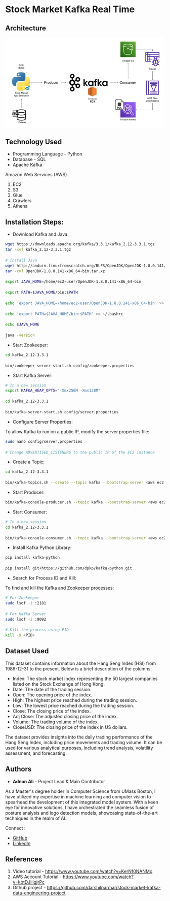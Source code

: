 # Stock Market Kafka Real Time

## Architecture

![](screenshots/Architecture.jpg)

## Technology Used
- Programming Language - Python
- Database - SQL
- Apache Kafka

Amazon Web Services (AWS)
1. EC2
2. S3
3. Glue
4. Crawlers
5. Athena

## Installation Steps:
- Download Kafka and Java:
```bash
wget https://downloads.apache.org/kafka/3.3.1/kafka_2.12-3.3.1.tgz
tar -xvf kafka_2.12-3.3.1.tgz

# Install Java
wget http://anduin.linuxfromscratch.org/BLFS/OpenJDK/OpenJDK-1.8.0.141/OpenJDK-1.8.0.141-x86_64-bin.tar.xz
tar -xvf OpenJDK-1.8.0.141-x86_64-bin.tar.xz

export JAVA_HOME=/home/ec2-user/OpenJDK-1.8.0.141-x86_64-bin

export PATH=$JAVA_HOME/bin:$PATH

echo 'export JAVA_HOME=/home/ec2-user/OpenJDK-1.8.0.141-x86_64-bin' >> ~/.bashrc

echo 'export PATH=$JAVA_HOME/bin:$PATH' >> ~/.bashrc

echo $JAVA_HOME

java -version
```
- Start Zookeeper:
``` bash 
cd kafka_2.12-3.3.1

bin/zookeeper-server-start.sh config/zookeeper.properties
```
- Start Kafka Server:
```bash
# In a new session
export KAFKA_HEAP_OPTS="-Xmx256M -Xms128M"

cd kafka_2.12-3.3.1

bin/kafka-server-start.sh config/server.properties
```
- Configure Server Properties:

To allow Kafka to run on a public IP, modify the server.properties file:
```bash
sudo nano config/server.properties

# Change ADVERTISED_LISTENERS to the public IP of the EC2 instance
```
- Create a Topic:
```bash
cd kafka_2.12-3.3.1

bin/kafka-topics.sh --create --topic kafka --bootstrap-server <aws ec2 public ip>:9092 --replication-factor 1 --partitions 1
```
- Start Producer:
```bash
bin/kafka-console-producer.sh --topic kafka --bootstrap-server <aws ec2 public ip>:9092
```
- Start Consumer:
```bash
# In a new session
cd kafka_2.12-3.3.1

bin/kafka-console-consumer.sh --topic kafka --bootstrap-server <aws ec2 public ip>:9092
```
- Install Kafka Python Library:
```bash
pip install kafka-python

pip install git+https://github.com/dpkp/kafka-python.git
```
- Search for Process ID and Kill:

To find and kill the Kafka and Zookeeper processes:
```bash
# For Zookeeper
sudo lsof -i :2181

# For Kafka Server
sudo lsof -i :9092

# Kill the process using PID
kill -9 <PID>
```

## Dataset Used
This dataset contains information about the Hang Seng Index (HSI) from 1986-12-31 to the present. Below is a brief description of the columns:

- Index: The stock market index representing the 50 largest companies listed on the Stock Exchange of Hong Kong.
- Date: The date of the trading session.
- Open: The opening price of the index.
- High: The highest price reached during the trading session.
- Low: The lowest price reached during the trading session.
- Close: The closing price of the index.
- Adj Close: The adjusted closing price of the index.
- Volume: The trading volume of the index.
- CloseUSD: The closing price of the index in US dollars.

The dataset provides insights into the daily trading performance of the Hang Seng Index, including price movements and trading volume. It can be used for various analytical purposes, including trend analysis, volatility assessment, and forecasting.

## Authors

* **Adnan Ali** - Project Lead & Main Contributor

As a Master's degree holder in Computer Science from UMass Boston, I have utilized my expertise in machine learning and computer vision to spearhead the development of this integrated model system. 
With a keen eye for innovative solutions, I have orchestrated the seamless fusion of posture analysis and logo detection models, showcasing state-of-the-art techniques in the realm of AI.

Connect :
- [GitHub](https://github.com/adi-tsvet)
- [LinkedIn](https://www.linkedin.com/in/adi-tsvet/) 

## References
1. Video tutorial - https://www.youtube.com/watch?v=KerNf0NANMo
2. AWS Account Tutorial - https://www.youtube.com/watch?v=kbtDJHgjrPc
3. Github project - https://github.com/darshilparmar/stock-market-kafka-data-engineering-project

